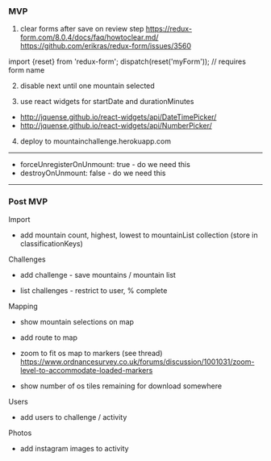 ### MVP

1.  clear forms after save on review step
    https://redux-form.com/8.0.4/docs/faq/howtoclear.md/
    https://github.com/erikras/redux-form/issues/3560

import {reset} from 'redux-form';
dispatch(reset('myForm')); // requires form name

2.  disable next until one mountain selected

3.  use react widgets for startDate and durationMinutes

- http://jquense.github.io/react-widgets/api/DateTimePicker/
- http://jquense.github.io/react-widgets/api/NumberPicker/

4.  deploy to mountainchallenge.herokuapp.com

---

- forceUnregisterOnUnmount: true - do we need this
- destroyOnUnmount: false - do we need this

---

### Post MVP

Import

- add mountain count, highest, lowest to mountainList collection (store in classificationKeys)

Challenges

- add challenge - save mountains / mountain list

- list challenges - restrict to user, % complete

Mapping

- show mountain selections on map

- add route to map

- zoom to fit os map to markers (see thread)
  https://www.ordnancesurvey.co.uk/forums/discussion/1001031/zoom-level-to-accommodate-loaded-markers

- show number of os tiles remaining for download somewhere

Users

- add users to challenge / activity

Photos

- add instagram images to activity
